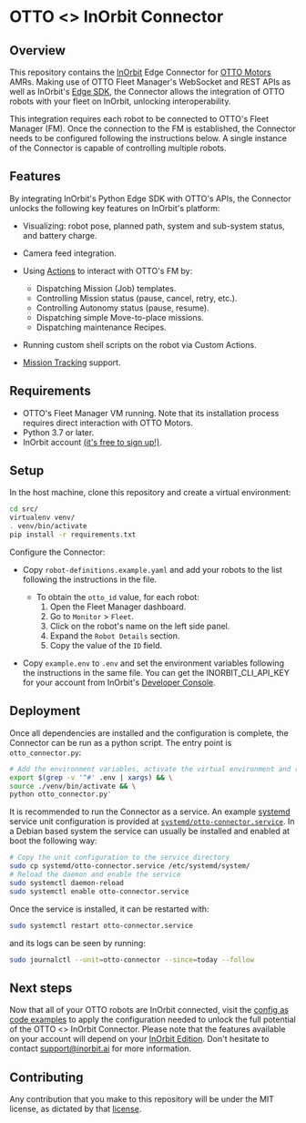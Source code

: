 <!--
SPDX-FileCopyrightText: 2023 InOrbit, Inc.

SPDX-License-Identifier: MIT
-->

# OTTO <> InOrbit Connector

## Overview

This repository contains the [InOrbit](https://inorbit.ai/) Edge Connector for [OTTO Motors](https://directory.inorbit.ai/connect/OTTO-Motors) AMRs. Making use of OTTO Fleet Manager's WebSocket and REST APIs as well as InOrbit's [Edge SDK](https://developer.inorbit.ai/docs#edge-sdk), the Connector allows the integration of OTTO robots with your fleet on InOrbit, unlocking interoperability.

This integration requires each robot to be connected to OTTO's Fleet Manager (FM). Once the connection to the FM is established, the Connector needs to be configured following the instructions below. A single instance of the Connector is capable of controlling multiple robots.

## Features

By integrating InOrbit's Python Edge SDK with OTTO's APIs, the Connector unlocks the following key features on InOrbit's platform:

- Visualizing: robot pose, planned path, system and sub-system status, and battery charge.
- Camera feed integration.
- Using [Actions](https://developer.inorbit.ai/docs#configuring-action-definitions) to interact with OTTO's FM by:

  - Dispatching Mission (Job) templates.
  - Controlling Mission status (pause, cancel, retry, etc.).
  - Controlling Autonomy status (pause, resume).
  - Dispatching simple Move-to-place missions.
  - Dispatching maintenance Recipes.

- Running custom shell scripts on the robot via Custom Actions.
- [Mission Tracking](https://developer.inorbit.ai/docs#configuring-mission-tracking) support.

## Requirements

- OTTO's Fleet Manager VM running. Note that its installation process requires direct interaction with OTTO Motors.
- Python 3.7 or later.
- InOrbit account [(it's free to sign up!)](https://control.inorbit.ai/ "InOrbit").

## Setup

In the host machine, clone this repository and create a virtual environment:

```sh
cd src/
virtualenv venv/
. venv/bin/activate
pip install -r requirements.txt
```

Configure the Connector:

- Copy `robot-definitions.example.yaml` and add your robots to the list following the instructions in the file.

  - To obtain the `otto_id` value, for each robot:
    1. Open the Fleet Manager dashboard.
    2. Go to `Monitor` > `Fleet`.
    3. Click on the robot's name on the left side panel.
    4. Expand the `Robot Details` section.
    5. Copy the value of the `ID` field.

- Copy `example.env` to `.env` and set the environment variables following the instructions in the same file.
  You can get the INORBIT_CLI_API_KEY for your account from InOrbit's [Developer Console](https://developer.inorbit.ai/docs#configuring-environment-variables).

## Deployment

Once all dependencies are installed and the configuration is complete, the Connector can be run as a python script.
The entry point is `otto_connector.py`:

```sh
# Add the environment variables, activate the virtual environment and run the Connector
export $(grep -v '^#' .env | xargs) && \
source ./venv/bin/activate && \
python otto_connector.py'
```

It is recommended to run the Connector as a service. An example [systemd](https://www.freedesktop.org/software/systemd/man/systemd.service.html) service unit configuration is provided at [`systemd/otto-connector.service`](systemd/otto-connector.service).
In a Debian based system the service can usually be installed and enabled at boot the following way:

```sh
# Copy the unit configuration to the service directory
sudo cp systemd/otto-connector.service /etc/systemd/system/
# Reload the daemon and enable the service
sudo systemctl daemon-reload
sudo systemctl enable otto-connector.service
```

Once the service is installed, it can be restarted with:

```sh
sudo systemctl restart otto-connector.service
```

and its logs can be seen by running:

```sh
sudo journalctl --unit=otto-connector --since=today --follow
```

## Next steps

Now that all of your OTTO robots are InOrbit connected, visit the [config as code examples](cac_examples/README.md)
to apply the configuration needed to unlock the full potential of the OTTO <> InOrbit Connector. Please note that the features available on your account will depend on your [InOrbit Edition](https://www.inorbit.ai/pricing). Don't hesitate to contact [support@inorbit.ai](support@inorbit.ai) for more information.

## Contributing

Any contribution that you make to this repository will be under the MIT license, as dictated by that [license](https://opensource.org/licenses/MIT).
